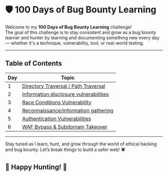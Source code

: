# 🛡️ 100 Days of Bug Bounty Learning

Welcome to my **100 Days of Bug Bounty Learning** challenge!  
The goal of this challenge is to stay consistent and grow as a bug bounty learner and hunter by learning and documenting something new every day — whether it's a technique, vulnerability, tool, or real-world testing.


---

## Table of Contents

| Day | Topic |
|-----|-------|
|  1  | [Directory Traversal / Path Traversal](./Days/day01.md)         |
|  2  | [Information disclosure vulnerabilities](./Days/day02.md)       |
|  3  | [Race Conditions Vulnerability](./Days/day03.md)                |
|  4  | [Reconnaissance/information gathering](./Days/day04.md)         |
|  5  | [Authentication Vulnerabilities](./Days/day05.md)               |
|  6  | [WAF Bypass & Subdomain Takeover](./Days/day06.md)              |



---

Stay tuned as I learn, hunt, and grow through the world of ethical hacking and bug bounty. Let’s break things to build a safer web! 🕷️

## 🎯 Happy Hunting! 👾